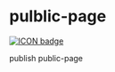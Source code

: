 # pulblic-page

[![ICON badge](https://img.shields.io/badge/ICON-PRep-blue?logoColor=white&logo=icon&labelColor=31B8BB)](https://shields.io/)

publish public-page

